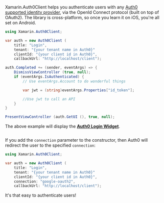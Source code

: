 Xamarin.Auth0Client helps you authenticate users with any [Auth0 supported identity provider](https://docs.auth0.com/identityproviders), via the OpenId Connect protocol (built on top of OAuth2). The library is cross-platform, so once you learn it on iOS, you're all set on Android.

```csharp
using Xamarin.Auth0Client;

var auth = new Auth0Client (
	title: "Login",
	tenant: "{your tenant name in Auth0}"
	clientId: "{your client id in Auth0}",
	callbackUrl: "http://localhost/client");

auth.Completed += (sender, eventArgs) => {
	DismissViewController (true, null);
	if (eventArgs.IsAuthenticated) {
		// Use eventArgs.Account to do wonderful things

		var jwt = (string)eventArgs.Properties["id_token"];

		//Use jwt to call an API
	}
}

PresentViewController (auth.GetUI (), true, null);
```

The above example will display the [__Auth0 Login Widget__](https://docs.auth0.com/login-widget). 

![]()

If you add the `connection` parameter to the constructor, then Auth0 will redirect the user to the specified `connection`:

```csharp
using Xamarin.Auth0Client;

var auth = new Auth0Client (
	title: "Login",
	tenant: "{your tenant name in Auth0}"
	clientId: "{your client id in Auth0}",
	connection: "google-oauth2",
	callbackUrl: "http://localhost/client");

```

It's that easy to authenticate users!
